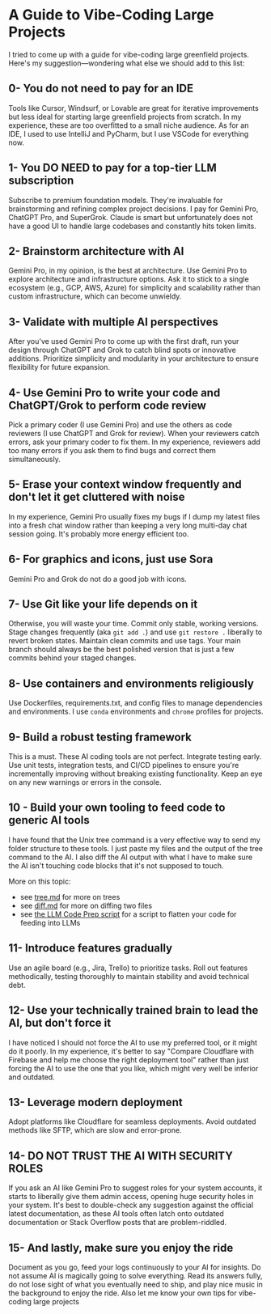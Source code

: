 # A Guide to Vibe-Coding Large Projects 

I tried to come up with a guide for vibe-coding large greenfield projects. Here's my suggestion—wondering what else we should add to this list:

## 0- You do not need to pay for an IDE

Tools like Cursor, Windsurf, or Lovable are great for iterative improvements but less ideal for starting large greenfield projects from scratch. In my experience, these are too overfitted to a small niche audience. As for an IDE, I used to use IntelliJ and PyCharm, but I use VSCode for everything now.

## 1- You DO NEED to pay for a top-tier LLM subscription

Subscribe to premium foundation models. They're invaluable for brainstorming and refining complex project decisions. I pay for Gemini Pro, ChatGPT Pro, and SuperGrok. Claude is smart but unfortunately does not have a good UI to handle large codebases and constantly hits token limits.

## 2- Brainstorm architecture with AI

Gemini Pro, in my opinion, is the best at architecture. Use Gemini Pro to explore architecture and infrastructure options. Ask it to stick to a single ecosystem (e.g., GCP, AWS, Azure) for simplicity and scalability rather than custom infrastructure, which can become unwieldy.

## 3- Validate with multiple AI perspectives

After you've used Gemini Pro to come up with the first draft, run your design through ChatGPT and Grok to catch blind spots or innovative additions. Prioritize simplicity and modularity in your architecture to ensure flexibility for future expansion.

## 4- Use Gemini Pro to write your code and ChatGPT/Grok to perform code review

Pick a primary coder (I use Gemini Pro) and use the others as code reviewers (I use ChatGPT and Grok for review). When your reviewers catch errors, ask your primary coder to fix them. In my experience, reviewers add too many errors if you ask them to find bugs and correct them simultaneously.

## 5- Erase your context window frequently and don't let it get cluttered with noise

In my experience, Gemini Pro usually fixes my bugs if I dump my latest files into a fresh chat window rather than keeping a very long multi-day chat session going. It's probably more energy efficient too.

## 6- For graphics and icons, just use Sora

Gemini Pro and Grok do not do a good job with icons.

## 7- Use Git like your life depends on it

Otherwise, you will waste your time. Commit only stable, working versions. Stage changes frequently (aka `git add .`) and use `git restore .` liberally to revert broken states. Maintain clean commits and use tags. Your main branch should always be the best polished version that is just a few commits behind your staged changes.

## 8- Use containers and environments religiously

Use Dockerfiles, requirements.txt, and config files to manage dependencies and environments. I use `conda` environments and `chrome` profiles for projects.

## 9- Build a robust testing framework

This is a must. These AI coding tools are not perfect. Integrate testing early. Use unit tests, integration tests, and CI/CD pipelines to ensure you're incrementally improving without breaking existing functionality. Keep an eye on any new warnings or errors in the console.

## 10 - Build your own tooling to feed code to generic AI tools

I have found that the Unix tree command is a very effective way to send my folder structure to these tools. I just paste my files and the output of the tree command to the AI. I also diff the AI output with what I have to make sure the AI isn't touching code blocks that it's not supposed to touch.

More on this topic:
* see [tree.md](lessons/tree.md) for more on trees
* see [diff.md](lessons/diff.md) for more on diffing two files
* see [the LLM Code Prep script](scripts/llmcodeprep/prompts.MD) for a script to flatten your code for feeding into LLMs 

## 11- Introduce features gradually

Use an agile board (e.g., Jira, Trello) to prioritize tasks. Roll out features methodically, testing thoroughly to maintain stability and avoid technical debt.

## 12- Use your technically trained brain to lead the AI, but don't force it

I have noticed I should not force the AI to use my preferred tool, or it might do it poorly. In my experience, it's better to say "Compare Cloudflare with Firebase and help me choose the right deployment tool" rather than just forcing the AI to use the one that you like, which might very well be inferior and outdated.

## 13- Leverage modern deployment

Adopt platforms like Cloudflare for seamless deployments. Avoid outdated methods like SFTP, which are slow and error-prone.

## 14- DO NOT TRUST THE AI WITH SECURITY ROLES

If you ask an AI like Gemini Pro to suggest roles for your system accounts, it starts to liberally give them admin access, opening huge security holes in your system. It's best to double-check any suggestion against the official latest documentation, as these AI tools often latch onto outdated documentation or Stack Overflow posts that are problem-riddled.

## 15- And lastly, make sure you enjoy the ride

Document as you go, feed your logs continuously to your AI for insights. Do not assume AI is magically going to solve everything. Read its answers fully, do not lose sight of what you eventually need to ship, and play nice music in the background to enjoy the ride. Also let me know your own tips for vibe-coding large projects
